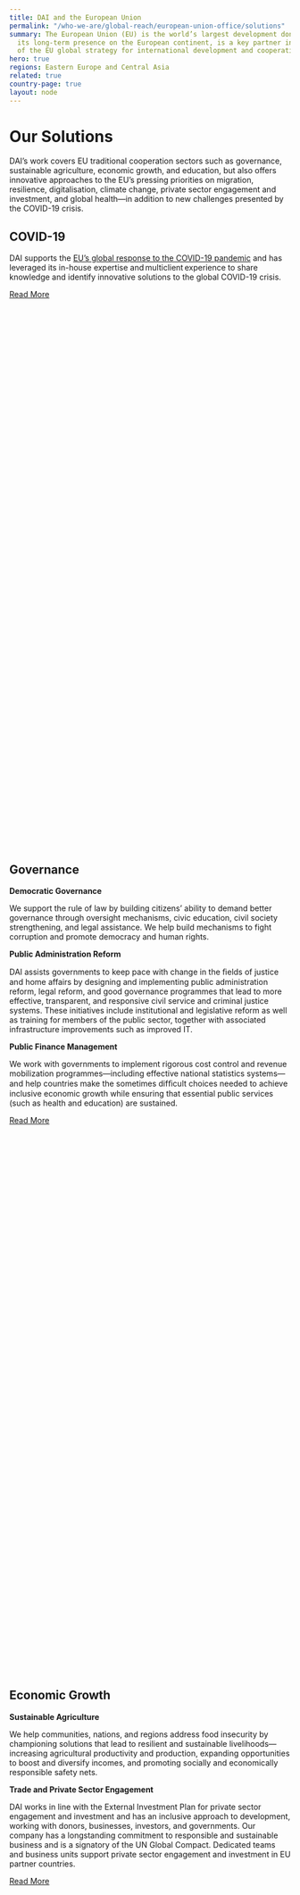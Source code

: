 ```yaml
---
title: DAI and the European Union
permalink: "/who-we-are/global-reach/european-union-office/solutions"
summary: The European Union (EU) is the world’s largest development donor. DAI, with
  its long-term presence on the European continent, is a key partner in the implementation
  of the EU global strategy for international development and cooperation.
hero: true
regions: Eastern Europe and Central Asia
related: true
country-page: true
layout: node
---
```


# Our Solutions
 
DAI’s work covers EU traditional cooperation sectors such as governance, sustainable agriculture, economic growth, and education, but also offers innovative approaches to the EU’s pressing priorities on migration, resilience, digitalisation, climate change, private sector engagement and investment, and global health—in addition to new challenges presented by the COVID-19 crisis. 

## COVID-19

DAI supports the [EU’s global response to the COVID-19 pandemic](https://ec.europa.eu/international-partnerships/system/files/joint-comm-2020-eu-global-response_en.pdf) and has leveraged its in-house expertise and multiclient experience to share knowledge and identify innovative solutions to the global COVID-19 crisis. 

<a href="https://www.dai.com/covid-19" class="primary-block--button">Read More<svg class="redirect" viewBox="0 0 36 70" preserveAspectRatio="xMinYMax meet"> <use xlink:href="#redirect"></use></svg></a>

<aside class="eu-aside">
  <h2 id="governance">Governance</h2>
  
  <p><strong>Democratic Governance</strong></p>
  
  <p>We support the rule of law by building citizens’ ability to demand better governance through oversight mechanisms,
    civic education, civil society strengthening, and legal assistance. We help build mechanisms to fight corruption and
    promote democracy and human rights.</p>
  
  <p><strong>Public Administration Reform</strong></p>
  
  <p>DAI assists governments to keep pace with change in the ﬁelds of justice and home affairs by designing and
    implementing public administration reform, legal reform, and good governance programmes that lead to more effective,
    transparent, and responsive civil service and criminal justice systems. These initiatives include institutional and
    legislative reform as well as training for members of the public sector, together with associated infrastructure
    improvements such as improved IT.</p>
  
  <p><strong>Public Finance Management</strong></p>
  
  <p>We work with governments to implement rigorous cost control and revenue mobilization programmes—including effective
    national statistics systems—and help countries make the sometimes difﬁcult choices needed to achieve inclusive
    economic growth while ensuring that essential public services (such as health and education) are sustained.</p>
  
  <p><a href="/our-work/solutions/governance" class="primary-block--button">Read More<svg class="redirect"
        viewBox="0 0 36 70" preserveAspectRatio="xMinYMax meet">
        <use xlink:href="#redirect"></use>
      </svg></a></p>
</aside>

## Economic Growth

**Sustainable Agriculture**

We help communities, nations, and regions address food insecurity by championing solutions that lead to resilient and sustainable livelihoods—increasing agricultural productivity and production, expanding opportunities to boost and diversify incomes, and promoting socially and economically responsible safety nets.
 
**Trade and Private Sector Engagement**

DAI works in line with the External Investment Plan for private sector engagement and investment and has an inclusive approach to development, working with donors, businesses, investors, and governments. 
Our company has a longstanding commitment to responsible and sustainable business and is a signatory of the UN Global Compact. Dedicated teams and business units support private sector engagement and investment in EU partner countries. 

<a href="/our-work/solutions/economic-growth" class="primary-block--button">Read More<svg class="redirect" viewBox="0 0 36 70" preserveAspectRatio="xMinYMax meet"><use xlink:href="#redirect"></use></svg></a>

<aside class="eu-aside">
  <h2 id="social-sectors">Social Sectors</h2>
  
  <p><strong>Social Protection</strong></p>
  
  <p>DAI works to protect poor, vulnerable, and socially excluded people. We promote human dignity and access to basic
    social services, child and family services, labour markets, and livelihood support.</p>
  
  <p><strong>Education and TVET (Technical and Vocational Education and Training)</strong></p>
  
  <p>DAI works to improve learning outcomes for all by strengthening education systems, forging cross-sectoral linkages,
    and engaging stakeholders. We address the need for teaching skills and legislative frameworks that enable all children
    and adults to beneﬁt from the power of education and bridge the traditional facets of education with the new demands
    of the digital age. We have extensive experience supporting TVET and youth entrepreneurship programmes, and
    integrating such programmes in broader economic development agendas.</p>
  
  <p><a href="/our-work/solutions/education" class="primary-block--button">Read More<svg class="redirect"
        viewBox="0 0 36 70" preserveAspectRatio="xMinYMax meet">
        <use xlink:href="#redirect"></use>
      </svg></a></p>
</aside>

## Global Health

DAI delivers holistic, tech-enabled solutions to save lives and improve well-being worldwide. It builds on more than 20 years of experience and technical know-how in health systems strengthening, global health security, and human-centered digital design. 

<a href="/our-work/solutions/global-health" class="primary-block--button">Read More<svg class="redirect" viewBox="0 0 36 70" preserveAspectRatio="xMinYMax meet"><use xlink:href="#redirect"></use></svg></a>

<aside class="eu-aside">
  <h2 id="environment">Environment</h2>
  
  <p><strong>Environment and Climate Change</strong></p>
  
  <p>DAI’s in-house and external experts develop and implement projects and policies that improve resilience to climate
    impacts, mitigate behaviors that exacerbate vulnerabilities, and protect freshwater supplies, forests, food security,
    and economic development.</p>
  
  <p><strong>Sustainable Energy and Transport</strong></p>
  
  <p>Effective and renewable energy systems and sustainable infrastructure are essential for economic growth and rising
    standards of living. DAI works to enable the delivery of sustainable energy policies and their effective implementation at
    international, national, and local levels.</p>
  
  <p><a href="/our-work/solutions/environment" class="primary-block--button">Read More<svg class="redirect" viewBox="0 0 36 70" preserveAspectRatio="xMinYMax meet"> <use xlink:href="#redirect"></use></svg></a></p>
</aside>

## Crosscutting Sectors

**Gender Equality and Women’s Empowerment** 

DAI applies a gender equity and social inclusion (GESI) approach to integrate gender considerations across all our services and sectors: design, research, monitoring and evaluation, assessments, and implementation—as well as in the staffing of projects. Our Gender Working Group brings together DAI’s latest thinking and develops crosscutting solutions integrating all these sectors.

<a href="/our-work/solutions/economic-growth-solutions/gender " class="primary-block--button">Read More<svg class="redirect" viewBox="0 0 36 70" preserveAspectRatio="xMinYMax meet"><use xlink:href="#redirect"></use></svg></a>

**Fragility and Migration** 

DAI’s work is in line with the European Consensus for Development and the EU’s efforts to address the root causes of irregular migration and forced displacement. We work in complex and fragile environments to strengthen resilience against environmental and economic shocks. Our Center for Secure and Stable States is tasked with ensuring technical and operational excellence for all our development and governance work in fragile states.

<a href="/our-work/solutions/fragile-states" class="primary-block--button">Read More<svg class="redirect" viewBox="0 0 36 70" preserveAspectRatio="xMinYMax meet"><use xlink:href="#redirect"></use></svg></a>
 
**Digital for Development**

DAI’s Center for Digital Acceleration (CDA) is driving positive change across emerging markets through the design and deployment of innovative, user-centered digital tools. Since 2000, DAI’s digital team has worked in 70 countries, providing advisory services, product development, insights, and research to public and private sector clients including DEVCO, NEAR, GIZ, the U.K Department for International Development (DFID), the U.S. Agency for International Development (USAID), and GSMA.  
 
<a href="/our-work/solutions/digital-acceleration" class="primary-block--button">Read More<svg class="redirect" viewBox="0 0 36 70" preserveAspectRatio="xMinYMax meet"><use xlink:href="#redirect"></use></svg></a>
